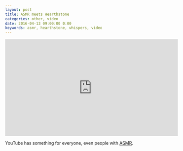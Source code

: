 ```yaml
---
layout: post
title: ASMR meets Hearthstone
categories: other, video
date: 2016-04-13 09:00:00 0:00
keywords: asmr, hearthstone, whispers, video
---
```


<iframe width="560" height="315" src="https://www.youtube.com/embed/GItMojk53vg" frameborder="0" allowfullscreen></iframe>

YouTube has something for everyone, even people with [ASMR](https://www.washingtonpost.com/lifestyle/style/a-whisper-then-tingles-then-87-million-youtube-views-meet-the-star-of-asmr/2014/12/12/0c85d54a-7b33-11e4-b821-503cc7efed9e_story.html).